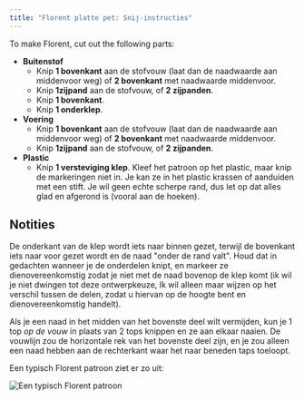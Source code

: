 ```yaml
---
title: "Florent platte pet: Snij-instructies"
---
```


To make Florent, cut out the following parts:

- **Buitenstof**
  - Knip **1 bovenkant** aan de stofvouw (laat dan de naadwaarde aan middenvoor weg) of **2 bovenkant** met naadwaarde middenvoor.
  - Knip **1zijpand** aan de stofvouw, of **2 zijpanden**.
  - Knip **1 bovenkant**.
  - Knip **1 onderklep**.
- **Voering**
  - Knip **1 bovenkant** aan de stofvouw (laat dan de naadwaarde aan middenvoor weg) of **2 bovenkant** met naadwaarde middenvoor.
  - Knip **1zijpand** aan de stofvouw, of **2 zijpanden**.
- **Plastic**
  - Knip **1 versteviging klep**. Kleef het patroon op het plastic, maar knip de markeringen niet in. Je kan ze in het plastic krassen of aanduiden met een stift. Je wil geen echte scherpe rand, dus let op dat alles glad en afgerond is (vooral aan de hoeken).

## Notities

De onderkant van de klep wordt iets naar binnen gezet, terwijl de bovenkant iets naar voor gezet wordt en de naad "onder de rand valt". Houd dat in gedachten wanneer je de onderdelen knipt, en markeer ze dienovereenkomstig zodat je niet met de naad bovenop de klep komt (ik wil je niet dwingen tot deze ontwerpkeuze, Ik wil alleen maar wijzen op het verschil tussen de delen, zodat u hiervan op de hoogte bent en dienovereenkomstig handelt).

Als je een naad in het midden van het bovenste deel wilt vermijden, kun je 1 top _op de vouw_ in plaats van 2 tops knippen en ze aan elkaar naaien. De vouwlijn zou de horizontale rek van het bovenste deel zijn, en je zou alleen een naad hebben aan de rechterkant waar het naar beneden taps toeloopt.

Een typisch Florent patroon ziet er zo uit:

![Een typisch Florent patroon](layout.svg)
